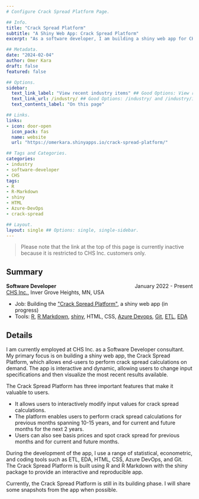 ```yaml
---
# Configure Crack Spread Platform Page.

## Info.
title: "Crack Spread Platform"
subtitle: "A Shiny Web App: Crack Spread Platform"
excerpt: "As a software developer, I am building a shiny web app for CHS Inc. hedging customers." ## Shown on the Industry Main Page, but does not shown on the Industry Page.

## Metadata.
date: "2024-02-04"
author: Omer Kara
draft: false
featured: false

## Options.
sidebar:
  text_link_label: "View recent industry items" ## Good Options: View recent industry items and Subscribe via RSS.
  text_link_url: /industry/ ## Good Options: /industry/ and /industry/index.xml.
  text_contents_label: "On this page"

## Links.
links:
- icon: door-open
  icon_pack: fas
  name: website
  url: "https://omerkara.shinyapps.io/crack-spread-platform/"

## Tags and Categories.
categories:
- industry
- software-developer
- CHS
tags:
- R
- R-Markdown
- shiny
- HTML
- Azure-DevOps
- crack-spread

## Layout.
layout: single ## Options: single, single-sidebar.
---
```




> Please note that the link at the top of this page is currently inactive because it is restricted to CHS Inc. customers only.

## Summary
<div style="overflow: hidden; margin-bottom: -14px;">
  <span style="float: left; text-align: left;"><b>Software Developer</b></span>
  <span style="float: right; text-align: right;">January 2022 - Present</span>
</div>

[CHS Inc.](https://www.chsinc.com/), Inver Grove Heights, MN, USA
- Job: Building the ["Crack Spread Platform"](https://omerkara.shinyapps.io/crack-spread-platform/), a shiny web app (in progress)
- Tools: [R](http://www.r-project.org/), [R Markdown](http://rmarkdown.rstudio.com/), [shiny](https://shiny.rstudio.com/), HTML, CSS, [Azure Devops](https://azure.microsoft.com/en-us/products/devops/), [Git](https://git-scm.com/), [ETL](https://en.wikipedia.org/wiki/Extract,_transform,_load), [EDA](https://en.wikipedia.org/wiki/Exploratory_data_analysis)

## Details
I am currently employed at CHS Inc. as a Software Developer consultant. My primary focus is on building a shiny web app, the Crack Spread Platform, which allows end-users to perform crack spread calculations on demand. The app is interactive and dynamic, allowing users to change input specifications and then visualize the most recent results available.

The Crack Spread Platform has three important features that make it valuable to users.
- It allows users to interactively modify input values for crack spread calculations.
- The platform enables users to perform crack spread calculations for previous months spanning 10-15 years, and for current and future months for the next 2 years.
- Users can also see basis prices and spot crack spread for previous months and for current and future months.

During the development of the app, I use a range of statistical, econometric, and coding tools such as ETL, EDA, HTML, CSS, Azure DevOps, and Git. The Crack Spread Platform is built using R and R Markdown with the shiny package to provide an interactive and reproducible app.

Currently, the Crack Spread Platform is still in its building phase. I will share some snapshots from the app when possible.
